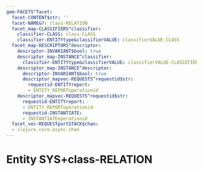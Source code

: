 ```yaml
---
gem-FACETS^facet:
  facet-CONTENT$str: ''
  facet-NAME&?: class-RELATION
  facet_map-CLASSIFIERS^classifier:
    classifier-CLASS: class-CLASS
    classifier-ENTITYtype&classifierVALUE: classifierVALUE-CLASS
  facet_map-DESCRIPTORS^descriptor:
    descriptor-INVARIANT$bool: true
    descriptor_map-INSTANCE^classifier:
      classifier-ENTITYtype&classifierVALUE: classifierVALUE-CLASSIFIER
    descriptor_map-INSTANCE^descriptor:
      descriptor-INVARIANT$bool: true
      descriptor_mapvec-REQUESTS^requestid$str:
        requestid-ENTITYreport:
        - ENTITY_REPORToperationid
    descriptor_mapvec-REQUESTS^requestid$str:
      requestid-ENTITYreport:
      - ENTITY_REPORToperationid
      requestid-INSTANTIATE:
      - INSTANTIATEoperationid
  facet_vec-REQUESTportSTACK$chan:
  - clojure.core.async.chan
---
```

# Entity SYS+class-RELATION

